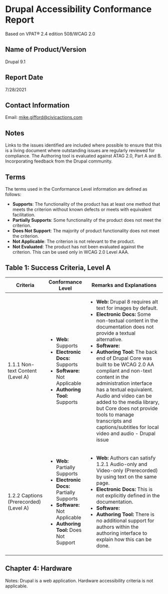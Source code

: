 # Drupal Accessibility Conformance Report

Based on VPAT® 2.4 edition 508/WCAG 2.0

## Name of Product/Version

Drupal 9.1

## Report Date

7/28/2021

## Contact Information

Email: mike.gifford@civicactions.com

## Notes

Links to the issues identified are included where possible to ensure that this is a living document where outstanding issues are regularly reviewed for compliance. The Authoring tool is evaluated against ATAG 2.0, Part A and B. Incorporating feedback from the Drupal community.

## Terms

The terms used in the Conformance Level information are defined as follows:

- **Supports**: The functionality of the product has at least one method that meets the criterion without known defects or meets with equivalent facilitation.
- **Partially Supports**: Some functionality of the product does not meet the criterion.
- **Does Not Support**: The majority of product functionality does not meet the criterion.
- **Not Applicable**: The criterion is not relevant to the product.
- **Not Evaluated**: The product has not been evaluated against the criterion. This can be used only in WCAG 2.0 Level AAA.

## Table 1: Success Criteria, Level A

| Criteria                               | Conformance Level                                                                                                                                                                | Remarks and Explanations                                                                                                                                                                                                                                                                                                                                                                                                                                                                                                                                                      |
| -------------------------------------- | -------------------------------------------------------------------------------------------------------------------------------------------------------------------------------- | ----------------------------------------------------------------------------------------------------------------------------------------------------------------------------------------------------------------------------------------------------------------------------------------------------------------------------------------------------------------------------------------------------------------------------------------------------------------------------------------------------------------------------------------------------------------------------- |
| 1.1.1 Non-text Content (Level A)       | <ul><li>**Web:** Supports</li><li>**Electronic Docs:** Supports</li><li>**Software:** Not Applicable</li><li>**Authoring Tool:** Supports</li> </ul>                             | <ul><li>**Web:** Drupal 8 requires alt text for images by default.</li><li>**Electronic Docs:** Some non-textual content in the documentation does not provide a textual alternative.</li><li>**Software:** </li><li>**Authoring Tool:** The back end of Drupal Core was built to be WCAG 2.0 AA compliant and non-text content in the administration interface has a textual equivalent. Audio and video can be added to the media library, but Core does not provide tools to manage transcripts and captions/subtitles for local video and audio - Drupal issue</li> </ul> |
| 1.2.2 Captions (Prerecorded) (Level A) | <ul><li>**Web:** Partially Supports</li><li>**Electronic Docs:** Partially Supports</li><li>**Software:** Not Applicable</li><li>**Authoring Tool:** Does Not Support</li> </ul> | <ul><li>**Web:** Authors can satisfy 1.2.1 Audio-only and Video-only (Prerecorded) by using text on the same page.</li><li>**Electronic Docs:** This is not explicitly defined in the documentation.</li><li>**Software:** </li><li>**Authoring Tool:** There is no additional support for authors within the authoring interface to explain how this can be done.</li> </ul>                                                                                                                                                                                                 |

## Chapter 4: Hardware

Notes: Drupal is a web application. Hardware accessibility criteria is not applicable.
